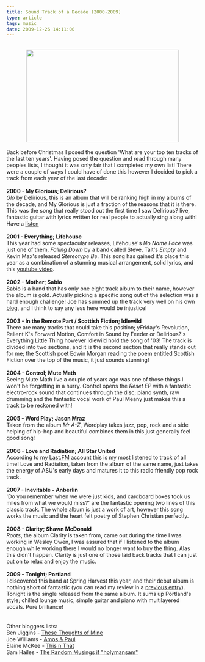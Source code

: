 ```yaml
---
title: Sound Track of a Decade (2000-2009)
type: article
tags: music
date: 2009-12-26 14:11:00
---
```

<div class="separator" style="clear:both;text-align:center;"><br /></div><div class="separator" style="clear:both;text-align:center;"><a href="http://img30.imageshack.us/img30/5366/audiotechnicaatha900ti.jpg" style="margin-left:1em;margin-right:1em;"><img border="0" height="243" src="http://img30.imageshack.us/img30/5366/audiotechnicaatha900ti.jpg" width="400" /></a><br /></div><br />Back before Christmas I posed the question 'What are your top ten tracks of the last ten years'.  Having posed the question and read through many peoples lists, I thought it was only fair that I completed my own list!  There were a couple of ways I could have of  done this however I decided to pick a track from each year of the last decade:<br /><br /><b>2000 - My Glorious; Delirious?</b><br /><i>Glo</i> by Delirious, this is an album that will be ranking high in my albums of the decade, and My Glorious is just a fraction of the reasons that it is there.  This was the song that really stood out the first time I saw Delirious? live, fantastic guitar with lyrics written for real people to actually sing along with! Have a <a href="http://www.youtube.com/watch?v=2TWmFQ6LPEI">listen</a><br /><br /><b>2001 - Everything; Lifehouse</b><br />This year had some spectacular releases, Lifehouse's <i>No Name Face</i> was just one of them, <i>Falling Down</i> by a band called Steve, Tait's <i>Empty</i> and Kevin Max's released <i>Stereotype Be</i>.  This song has gained it's place this year as a combination of a stunning musical arrangement, solid lyrics, and this <a href="http://www.youtube.com/watch?v=cyheJ480LYA">youtube video</a>.<br /><br /><b>2002 - Mother; Sabio</b><br />Sabio is a band that has only one eight track album to their name, however the album is gold.  Actually picking a specific song out of the selection was a hard enough challenge!  Joe has summed up the track very well on his own <a href="http://amos-and-paul.blogspot.com/2008/12/joes-soundtrack-of-2008-part-one.html">blog</a>, and I think to say any less here would be injustice!<br /><br /><b>2003 - In the Remote Part / Scottish Fiction; Idlewild</b><br />There are many tracks that could take this position; yFriday's Revolution, Relient K's Forward Motion, Comfort in Sound by Feeder or Delirious?'s Everything Little Thing however Idlewild hold the song of '03!  The track is divided into two sections, and it is the second section that really stands out for me; the Scottish poet Edwin Morgan reading the poem entitled Scottish Fiction over the top of the music, it just sounds stunning!<br /><br /><b>2004 - Control; Mute Math</b><br />Seeing Mute Math live a couple of years ago was one of those things I won't be forgetting in a hurry. Control opens the <i>Reset EP </i>with a fantastic electro-rock sound that continues through the disc; piano synth, raw drumming and the fantastic vocal work of Paul Meany just makes this a track to be reckoned with!<br /><br /><b>2005 - Word Play; Jason Mraz</b><br />Taken from the album <i>Mr A-Z</i>, Wordplay takes jazz, pop, rock and a side helping of hip-hop and beautiful combines them in this just generally feel good song!<br /><br /><b>2006 - Love and Radiation; All Star United</b><br />According to my <a href="http://last.fm/">Last.FM</a> account this is my most listened to track of all time!  Love and Radiation, taken from the album of the same name, just takes the energy of ASU's early days and matures it to this radio friendly pop rock track.<br /><br /><b>2007 - Inevitable - Anberlin</b><br />'Do you remember when we were just kids, and cardboard boxes took us miles from what we would miss?' are the fantastic opening two lines of this classic track.  The whole album is just a work of art, however this song works the music and the heart felt poetry of Stephen Christian perfectly.<br /><br /><b>2008 - Clarity; Shawn McDonald</b><br /><i>Roots</i>, the album Clarity is taken from, came out during the time I was working in Wesley Owen, I was assured that if I listened to the album enough while working there I would no longer want to buy the thing.  Alas this didn't happen.  Clarity is just one of those laid back tracks that I can just put on to relax and enjoy the music.<br /><br /><b>2009 - Tonight; Portland</b><br />I discovered this band at Spring Harvest this year, and their debut album is nothing short of fantastic (you can read my review in a <a href="http://jamesdoc.blogspot.com/2009/06/review-of-these-broken-hands-portland.html">previous entry</a>).  Tonight is the single released from the same album.  It sums up Portland's style; chilled lounge music, simple guitar and piano with multilayered vocals.  Pure brilliance!<br /><br /><a name='more'></a><br />Other bloggers lists:<br />Ben Jiggins - <a href="http://benbo-baggins.blogspot.com/">These Thoughts of Mine</a><br />Joe Williams - <a href="http://amos-and-paul.blogspot.com/">Amos &amp; Paul</a><br />Elaine McKee - <a href="http://elliemckee101.blogspot.com/2009/12/top-10-tracks-of-past-decade.html">This n That</a><br />Sam Hailes - <a href="http://holymansam.blogspot.com/2009/12/music-awards-2009_12.html">The Random Musings if "holymansam"</a><div class="blogger-post-footer"><img width='1' height='1' src='https://blogger.googleusercontent.com/tracker/31453821-1372659200731081884?l=www.jamesdoc.co.uk' alt='' /></div>
